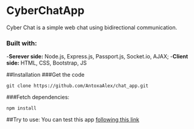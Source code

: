 # CyberChatApp

Cyber Chat is a simple web chat using bidirectional communication.

### Built with:
-**Serever side:** Node.js, Express.js, Passport.js, Socket.io, AJAX;
-**Client side:** HTML, CSS, Bootstrap, JS


##Installation
###Get the code
```
git clone https://github.com/AntoxaAlex/chat_app.git
```

###Fetch dependencies:
```
npm install
```

##Try to use:
You can test this app [following this link](https://cyberchat95.herokuapp.com)
